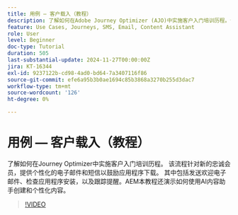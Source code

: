 ```yaml
---
title: 用例 — 客户载入（教程）
description: 了解如何在Adobe Journey Optimizer (AJO)中实施客户入门培训历程​。该流程针对新的忠诚会员，提供个性化的电子邮件和短信以鼓励应用程序下载。​AEM其中包括发送欢迎电子邮件、检查应用程序安装，以及跟踪提醒。​AEM本教程还演示如何使用AI内容助手创建和个性化内容。
feature: Use Cases, Journeys, SMS, Email, Content Assistant
role: User
level: Beginner
doc-type: Tutorial
duration: 505
last-substantial-update: 2024-11-27T00:00:00Z
jira: KT-16344
exl-id: 9237122b-cd98-4ad0-bd64-7a3407116f86
source-git-commit: efe6a95b3b0ae1694c85b3868a3270b255d3dac7
workflow-type: tm+mt
source-wordcount: '126'
ht-degree: 0%

---
```


# 用例 — 客户载入（教程）

了解如何在Journey Optimizer中实施客户入门培训历程。 该流程针对新的忠诚会员，提供个性化的电子邮件和短信以鼓励应用程序下载。 其中包括发送欢迎电子邮件、检查应用程序安装，以及跟踪提醒。&#x200B;AEM本教程还演示如何使用AI内容助手创建和个性化内容。

>[!VIDEO](https://video.tv.adobe.com/v/3440660/?learn=on&enablevpops&captions=chi_hans)
